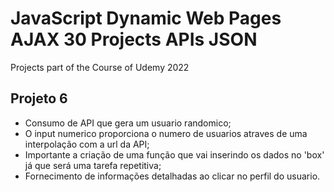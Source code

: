 # JavaScript Dynamic Web Pages AJAX 30 Projects APIs JSON
Projects part of the Course of Udemy 2022

## Projeto 6
- Consumo de API que gera um usuario randomico;
- O input numerico proporciona o numero de usuarios atraves de uma interpolação com a url da API;
- Importante a criação de uma função que vai inserindo os dados no 'box' já que será uma tarefa repetitiva;
- Fornecimento de informações detalhadas ao clicar no perfil do usuario.
